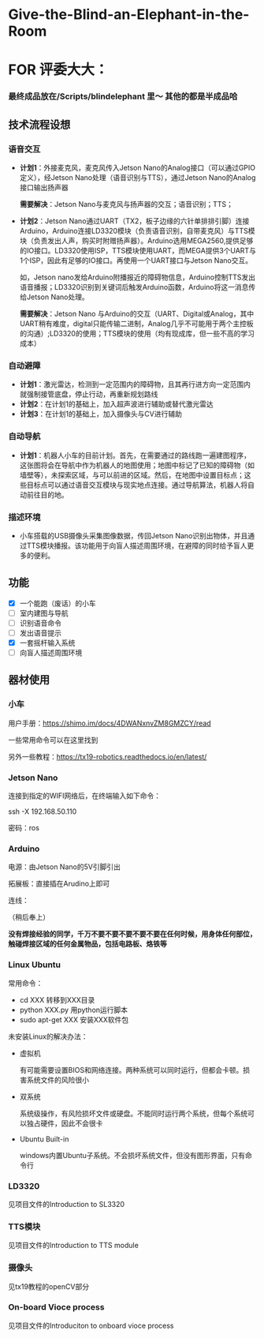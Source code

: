# Give-the-Blind-an-Elephant-in-the-Room

# FOR 评委大大：

### 最终成品放在/Scripts/blindelephant 里～ 其他的都是半成品哈



## 技术流程设想

### 语音交互

- **计划1**：外接麦克风，麦克风传入Jetson Nano的Analog接口（可以通过GPIO定义），经Jetson Nano处理（语音识别与TTS），通过Jetson Nano的Analog接口输出扬声器

  **需要解决**：Jetson Nano与麦克风与扬声器的交互；语音识别；TTS；

- **计划2**：Jetson Nano通过UART（TX2，板子边缘的六针单排排引脚）连接Arduino，Arduino连接LD3320模块（负责语音识别，自带麦克风）与TTS模块（负责发出人声，购买时附赠扬声器）。Arduino选用MEGA2560,提供足够的IO接口。LD3320使用ISP，TTS模块使用UART，而MEGA提供3个UART与1个ISP，因此有足够的IO接口。再使用一个UART接口与Jetson Nano交互。

  如，Jetson nano发给Arduino附播报近的障碍物信息，Arduino控制TTS发出语音播报；LD3320识别到关键词后触发Arduino函数，Arduino将这一消息传给Jetson Nano处理。

  **需要解决**：Jetson Nano 与Arduino的交互（UART、Digital或Analog，其中UART稍有难度，digital只能传输二进制，Analog几乎不可能用于两个主控板的沟通）;LD3320的使用；TTS模块的使用（均有现成库，但一些不高的学习成本）

### 自动避障

- **计划1**：激光雷达，检测到一定范围内的障碍物，且其再行进方向一定范围内就强制接管底盘，停止行动，再重新规划路线
- **计划2**：在计划1的基础上，加入超声波进行辅助或替代激光雷达
- **计划3**：在计划1的基础上，加入摄像头与CV进行辅助

### 自动导航

- **计划1**：机器人小车的目前计划。首先，在需要通过的路线跑一遍建图程序，这张图将会在导航中作为机器人的地图使用；地图中标记了已知的障碍物（如墙壁等），未探索区域，与可以前进的区域。然后，在地图中设置目标点；这些目标点可以通过语音交互模块与现实地点连接。通过导航算法，机器人将自动前往目的地。

### 描述环境

- 小车搭载的USB摄像头采集图像数据，传回Jetson Nano识别出物体，并且通过TTS模块播报。该功能用于向盲人描述周围环境，在避障的同时给予盲人更多的便利。

## 功能

- [x] 一个能跑（废话）的小车
- [ ] 室内建图与导航
- [ ] 识别语音命令
- [ ] 发出语音提示
- [x] 一套摇杆输入系统
- [ ] 向盲人描述周围环境

## 器材使用

### 小车

用户手册：https://shimo.im/docs/4DWANxnvZM8GMZCY/read

一些常用命令可以在这里找到

另外一些教程：https://tx19-robotics.readthedocs.io/en/latest/

### Jetson Nano

连接到指定的WIFI网络后，在终端输入如下命令：

ssh -X 192.168.50.110

密码：ros

### Arduino

电源：由Jetson Nano的5V引脚引出

拓展板：直接插在Arudino上即可

连线：

（稍后奉上）

**没有焊接经验的同学，千万不要不要不要不要不要在任何时候，用身体任何部位，触碰焊接区域的任何金属物品，包括电路板、烙铁等**

### Linux Ubuntu

常用命令：

- cd XXX	转移到XXX目录
- python XXX.py	用python运行脚本
- sudo apt-get XXX    安装XXX软件包



未安装Linux的解决办法：

- 虚拟机

  有可能需要设置BIOS和网络连接。两种系统可以同时运行，但都会卡顿。损害系统文件的风险很小

- 双系统

  系统级操作，有风险损坏文件或硬盘。不能同时运行两个系统，但每个系统可以独占硬件，因此不会很卡

- Ubuntu Built-in

  windows内置Ubuntu子系统。不会损坏系统文件，但没有图形界面，只有命令行

### LD3320

见项目文件的Introduction to SL3320

### TTS模块

见项目文件的Introduction to TTS module

### 摄像头

见tx19教程的openCV部分

### On-board Vioce process

见项目文件的Introduciton to onboard vioce process